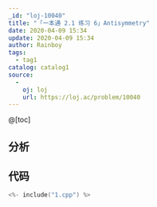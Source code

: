 ```yaml
---
_id: "loj-10040"
title: "「一本通 2.1 练习 6」Antisymmetry"
date: 2020-04-09 15:34
update: 2020-04-09 15:34
author: Rainboy
tags:
  - tag1
catalog: catalog1
source: 
  - 
    oj: loj
    url: https://loj.ac/problem/10040
---
```



@[toc]
## 分析



## 代码

```c
<%- include("1.cpp") %>
```

